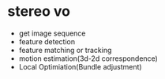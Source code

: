 # stereo vo
* get image sequence
* feature detection
* feature matching or tracking
* motion estimation(3d-2d correspondence)
* Local Optimiation(Bundle adjustment)
